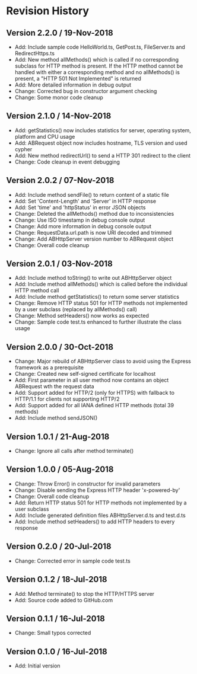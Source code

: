 # Revision History

## Version 2.2.0 / 19-Nov-2018

* Add: Include sample code HelloWorld.ts, GetPost.ts, FileServer.ts and RedirectHttps.ts
* Add: New method allMethods() which is called if no corresponding subclass for HTTP method is present. If the HTTP method cannot be handled with either a corresponding method and no allMethods() is present, a "HTTP 501 Not Implemented" is returned
* Add: More detailed information in debug output
* Change: Corrected bug in constructor argument checking
* Change: Some monor code cleanup

## Version 2.1.0 / 14-Nov-2018

* Add: getStatistics() now includes statistics for server, operating system, platform and CPU usage
* Add: ABRequest object now includes hostname, TLS version and used cypher
* Add: New method redirectUrl() to send a HTTP 301 redirect to the client
* Change: Code cleanup in event debugging

## Version 2.0.2 / 07-Nov-2018

* Add: Include method sendFile() to return content of a static file
* Add: Set 'Content-Length' and 'Server' in HTTP response
* Add: Set 'time' and 'httpStatus' in error JSON objects
* Change: Deleted the allMethods() method due to inconsistencies
* Change: Use ISO timestamp in debug console output
* Change: Add more information in debug console output
* Change: RequestData.url.path is now URI decoded and trimmed
* Change: Add ABHttpServer version number to ABRequest object
* Change: Overall code cleanup

## Version 2.0.1 / 03-Nov-2018

* Add: Include method toString() to write out ABHttpServer object
* Add: Include method allMethods() which is called before the individual HTTP method call
* Add: Include method getStatistics() to return some server statistics
* Change: Remove HTTP status 501 for HTTP methods not implemented by a user subclass (replaced by allMethods() call)
* Change: Method setHeaders() now works as expected
* Change: Sample code test.ts enhanced to further illustrate the class usage

## Version 2.0.0 / 30-Oct-2018

* Change: Major rebuild of ABHttpServer class to avoid using the Express framework as a prerequisite
* Change: Created new self-signed certificate for localhost
* Add: First parameter in all user method now contains an object ABRequest wth the request data
* Add: Support added for HTTP/2 (only for HTTPS) with fallback to HTTP/1.1 for clients not supporting HTTP/2
* Add: Support added for all IANA defined HTTP methods (total 39 methods)
* Add: Include method sendJSON()

## Version 1.0.1 / 21-Aug-2018

* Change: Ignore all calls after method terminate()

## Version 1.0.0 / 05-Aug-2018

* Change: Throw Error() in constructor for invalid parameters
* Change: Disable sending the Express HTTP header 'x-powered-by'
* Change: Overall code cleanup
* Add: Return HTTP status 501 for HTTP methods not implemented by a user subclass
* Add: Include generated definition files ABHttpServer.d.ts and test.d.ts
* Add: Include method setHeaders() to add HTTP headers to every response

## Version 0.2.0 / 20-Jul-2018

* Change: Corrected error in sample code test.ts

## Version 0.1.2 / 18-Jul-2018

* Add: Method terminate() to stop the HTTP/HTTPS server
* Add: Source code added to GitHub.com

## Version 0.1.1 / 16-Jul-2018

* Change: Small typos corrected

## Version 0.1.0 / 16-Jul-2018

* Add: Initial version
